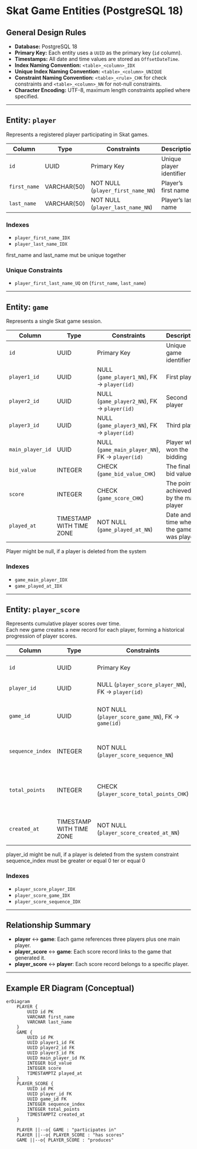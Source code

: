 # Skat Game Entities (PostgreSQL 18)

## General Design Rules
- **Database:** PostgreSQL 18
- **Primary Key:** Each entity uses a `UUID` as the primary key (`id` column).
- **Timestamps:** All date and time values are stored as `OffsetDateTime`.
- **Index Naming Convention:** `<table>_<column>_IDX`
- **Unique Index Naming Convention:** `<table>_<column>_UNIQUE`
- **Constraint Naming Convention:** `<table>_<rule>_CHK` for check constraints and `<table>_<column>_NN` for not-null constraints.
- **Character Encoding:** UTF-8, maximum length constraints applied where specified.

---

## Entity: `player`
Represents a registered player participating in Skat games.

| Column | Type | Constraints | Description |
|--------|------|--------------|--------------|
| `id` | UUID | Primary Key | Unique player identifier |
| `first_name` | VARCHAR(50) | NOT NULL (`player_first_name_NN`) | Player’s first name |
| `last_name` | VARCHAR(50) | NOT NULL (`player_last_name_NN`) | Player’s last name |

### Indexes
- `player_first_name_IDX`
- `player_last_name_IDX`

first_name and last_name mut be unique together
### Unique Constraints
- `player_first_last_name_UQ` on (`first_name`, `last_name`)
---

## Entity: `game`
Represents a single Skat game session.

| Column | Type | Constraints | Description |
|--------|------|--------------|--------------|
| `id` | UUID | Primary Key | Unique game identifier |
| `player1_id` | UUID |  NULL (`game_player1_NN`), FK → `player(id)` | First player |
| `player2_id` | UUID |  NULL (`game_player2_NN`), FK → `player(id)` | Second player |
| `player3_id` | UUID |  NULL (`game_player3_NN`), FK → `player(id)` | Third player |
| `main_player_id` | UUID |  NULL (`game_main_player_NN`), FK → `player(id)` | Player who won the bidding |
| `bid_value` | INTEGER | CHECK (`game_bid_value_CHK`) | The final bid value |
| `score` | INTEGER | CHECK (`game_score_CHK`) | The points achieved by the main player |
| `played_at` | TIMESTAMP WITH TIME ZONE | NOT NULL (`game_played_at_NN`) | Date and time when the game was played |

Player might be null, if a player is deleted from the system

### Indexes
- `game_main_player_IDX`
- `game_played_at_IDX`

---

## Entity: `player_score`
Represents cumulative player scores over time.  
Each new game creates a new record for each player, forming a historical progression of player scores.

| Column | Type | Constraints | Description |
|--------|------|--------------|--------------|
| `id` | UUID | Primary Key | Unique record identifier |
| `player_id` | UUID |  NULL (`player_score_player_NN`), FK → `player(id)` | The player |
| `game_id` | UUID | NOT NULL (`player_score_game_NN`), FK → `game(id)` | Reference to the game that generated the score |
| `sequence_index` | INTEGER | NOT NULL (`player_score_sequence_NN`) | Incremental index per player for sorting |
| `total_points` | INTEGER | CHECK (`player_score_total_points_CHK`) | The cumulative score after the referenced game |
| `created_at` | TIMESTAMP WITH TIME ZONE | NOT NULL (`player_score_created_at_NN`) | Timestamp when the record was created |

player_id might be null, if a player is deleted from the system
constraint sequence_index must be greater or equal 0
ter or equal 0


### Indexes
- `player_score_player_IDX`
- `player_score_game_IDX`
- `player_score_sequence_IDX`

---

## Relationship Summary
- **player** ↔ **game**: Each game references three players plus one main player.
- **player_score** ↔ **game**: Each score record links to the game that generated it.
- **player_score** ↔ **player**: Each score record belongs to a specific player.

---

## Example ER Diagram (Conceptual)

```mermaid
erDiagram
    PLAYER {
        UUID id PK
        VARCHAR first_name
        VARCHAR last_name
    }
    GAME {
        UUID id PK
        UUID player1_id FK
        UUID player2_id FK
        UUID player3_id FK
        UUID main_player_id FK
        INTEGER bid_value
        INTEGER score
        TIMESTAMPTZ played_at
    }
    PLAYER_SCORE {
        UUID id PK
        UUID player_id FK
        UUID game_id FK
        INTEGER sequence_index
        INTEGER total_points
        TIMESTAMPTZ created_at
    }

    PLAYER ||--o{ GAME : "participates in"
    PLAYER ||--o{ PLAYER_SCORE : "has scores"
    GAME ||--o{ PLAYER_SCORE : "produces"
```

